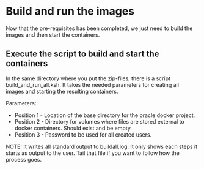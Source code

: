 # Build and run the images
Now that the pre-requisites has been completed, we just need to build the images and then start the containers.

## Execute the script to build and start the containers

In the same directory where you put the zip-files, there is a script build_and_run_all.ksh. It takes the needed parameters for creating all images and starting the resulting containers.

Parameters:
- Position 1 - Location of the base directory for the oracle docker project.
- Position 2 - Directory for volumes where files are stored external to docker containers. Should exist and be empty.
- Position 3 - Password to be used for all created users.

NOTE: It writes all standard output to buildall.log. It only shows each steps it starts as output to the user. Tail that file if you want to follow how the process goes.